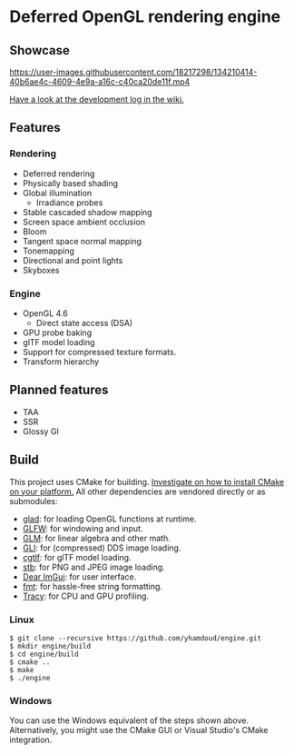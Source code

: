 # Deferred OpenGL rendering engine

## Showcase

https://user-images.githubusercontent.com/18217298/134210414-40b6ae4c-4609-4e9a-a16c-c40ca20de11f.mp4

[Have a look at the development log in the wiki.](https://github.com/yhamdoud/engine/wiki/Development-Log)

## Features

### Rendering

-   Deferred rendering
-   Physically based shading
-   Global illumination
    -   Irradiance probes
-   Stable cascaded shadow mapping
-   Screen space ambient occlusion
-   Bloom
-   Tangent space normal mapping
-   Tonemapping
-   Directional and point lights
-   Skyboxes

### Engine

-   OpenGL 4.6
    -   Direct state access (DSA)
-   GPU probe baking
-   glTF model loading
-   Support for compressed texture formats.
-   Transform hierarchy

## Planned features

-   TAA
-   SSR
-   Glossy GI

## Build

This project uses CMake for
building. [Investigate on how to install CMake on your platform.](https://cmake.org/install/)
All other dependencies are vendored directly or as submodules:

-   [glad](https://github.com/Dav1dde/glad): for loading OpenGL functions at runtime.
-   [GLFW](https://github.com/glfw/glfw): for windowing and input.
-   [GLM](https://github.com/g-truc/glm): for linear algebra and other math.
-   [GLI](https://github.com/g-truc/gli): for (compressed) DDS image loading.
-   [cgtlf](https://github.com/jkuhlmann/cgltf): for glTF model loading.
-   [stb](https://github.com/nothings/stb): for PNG and JPEG image loading.
-   [Dear ImGui](https://github.com/ocornut/imgui): for user interface.
-   [fmt](https://github.com/fmtlib/fmt): for hassle-free string formatting.
-   [Tracy](https://github.com/fmtlib/fmt): for CPU and GPU profiling.

### Linux

```shell
$ git clone --recursive https://github.com/yhamdoud/engine.git
$ mkdir engine/build
$ cd engine/build
$ cmake ..
$ make
$ ./engine
```

### Windows

You can use the Windows equivalent of the steps shown above. Alternatively, you might use the CMake GUI or Visual
Studio's CMake integration.
